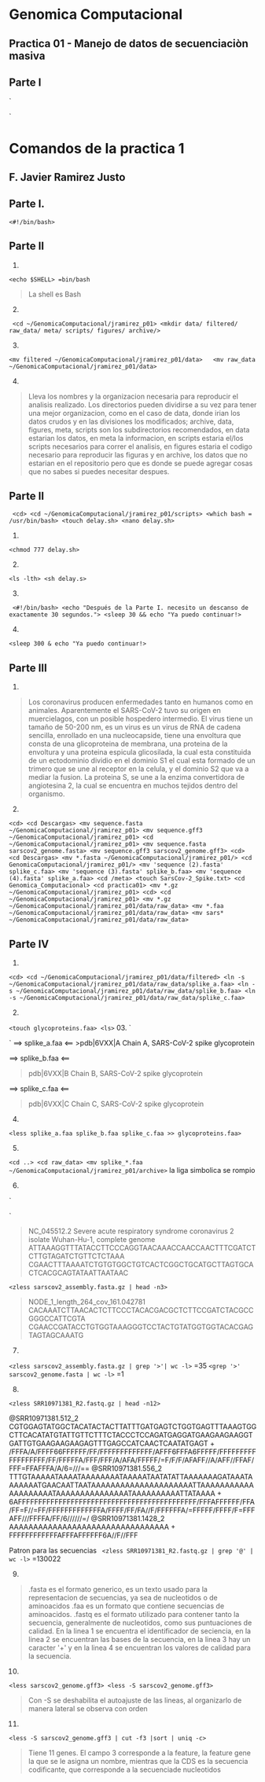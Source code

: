 # Genomica Computacional
## Practica 01 - Manejo de datos de secuenciaciòn masiva 

## Parte I
` 
<mkdir GenomicaComputacional>

<cd GenomicaComputacional>

<mkdir jramirez_p01>

<cd jramirez_p01>

<touch comandos_p01.txt>
`

# Comandos de la practica 1
## F. Javier Ramirez Justo

## Parte I.

``
<#!/bin/bash>
``

## Parte II

01. 
`
<echo $SHELL>
=bin/bash
` 

> La shell es Bash

02. 
` 
<cd ~/GenomicaComputacional/jramirez_p01>
<mkdir data/ filtered/ raw_data/ meta/ scripts/ figures/ archive/>
` 

03. 
`
<mv filtered ~/GenomicaComputacional/jramirez_p01/data>  
<mv raw_data ~/GenomicaComputacional/jramirez_p01/data>
`

04. 
> Lleva los nombres y la organizacion necesaria para reproducir el analisis realizado. Los directorios pueden dividirse a su vez para tener una mejor organizacion, como en el caso de data, donde irian los datos crudos y en las divisiones los modificados; archive, data, figures, meta, scripts son los subdirectorios recomendados, en data estarian los datos, en meta la informacion, en scripts estaria el/los scripts necesarios para correr el analisis, en figures estaria el codigo necesario para reproducir las figuras y en archive, los datos que no estarian en el repositorio pero que es donde se puede agregar cosas que no sabes si puedes necesitar despues.    

## Parte II

`` 
<cd>
<cd ~/GenomicaComputacional/jramirez_p01/scripts>
<which bash = /usr/bin/bash>
<touch delay.sh>
<nano delay.sh>
``

01. 
`
<chmod 777 delay.sh>
` 

02. 
`
<ls -lth>
<sh delay.s>
`

03. 
` 
<#!/bin/bash>
<echo "Después de la Parte I. necesito un descanso de exactamente 30 segundos.">
<sleep 30 && echo "Ya puedo continuar!>
`

04. 
`
<sleep 300 & echo "Ya puedo continuar!>
` 

## Parte III 

01. 
> Los coronavirus producen enfermedades tanto en humanos como en animales. Aparentemente el SARS-CoV-2 tuvo su origen en muercielagos, con un posible hospedero intermedio. El virus tiene un tamaño de 50-200 nm, es un virus es un virus de RNA de cadena sencilla, enrollado en una nucleocapside, tiene una envoltura que consta de una glicoproteina de membrana, una proteina de la envoltura y una proteina espicula glicosilada, la cual esta constituida de un ectodominio dividio en el dominio S1 el cual esta formado de un trimero que se une al receptor en la celula, y el dominio S2 que va a mediar la fusion. La proteina S, se une a la enzima convertidora de angiotesina 2, la cual se encuentra en muchos tejidos dentro del organismo.

02. 
`
<cd>
<cd Descargas>
<mv sequence.fasta ~/GenomicaComputacional/jramirez_p01>
<mv sequence.gff3 ~/GenomicaComputacional/jramirez_p01>
<cd ~/GenomicaComputacional/jramirez_p01>
<mv sequence.fasta sarscov2_genome.fasta>
<mv sequence.gff3 sarscov2_genome.gff3>
<cd>
<cd Descargas>
<mv *.fasta ~/GenomicaComputacional/jramirez_p01/>
<cd GenomicaComputacional/jramirez_p01/>
<mv 'sequence (2).fasta' splike_c.faa>
<mv 'sequence (3).fasta' splike_b.faa>
<mv 'sequence (4).fasta' splike_a.faa>
<cd /meta>
<touch SarsCov-2_Spike.txt>
<cd Genomica_Computacional>
<cd practica01>
<mv *.gz ~/GenomicaComputacional/jramirez_p01>
<cd>
<cd ~/GenomicaComputacional/jramirez_p01>
<mv *.gz ~/GenomicaComputacional/jramirez_p01/data/raw_data>
<mv *.faa ~/GenomicaComputacional/jramirez_p01/data/raw_data>
<mv sars* ~/GenomicaComputacional/jramirez_p01/data/raw_data>
`

## Parte IV
01. 
`
<cd>
<cd ~/GenomicaComputacional/jramirez_p01/data/filtered>
<ln -s ~/GenomicaComputacional/jramirez_p01/data/raw_data/splike_a.faa>
<ln -s ~/GenomicaComputacional/jramirez_p01/data/raw_data/splike_b.faa>
<ln -s ~/GenomicaComputacional/jramirez_p01/data/raw_data/splike_c.faa>
` 

02. 
`
<touch glycoproteins.faa>
<ls>
` 
03. 
`
<head -n1 splike_*.faa>
`
==> splike_a.faa <==
>pdb|6VXX|A Chain A, SARS-CoV-2 spike glycoprotein

==> splike_b.faa <==
>pdb|6VXX|B Chain B, SARS-CoV-2 spike glycoprotein

==> splike_c.faa <==
>pdb|6VXX|C Chain C, SARS-CoV-2 spike glycoprotein

04. 
`
<less splike_a.faa splike_b.faa splike_c.faa >> glycoproteins.faa>
`

05.
`
<cd ..>
<cd raw_data>
<mv splike_*.faa ~/GenomicaComputacional/jramirez_p01/archive>
`
la liga simbolica se rompio

06. 
`
<less sarscov2_genome.fasta>
<zless sarscov2_assembly.fasta.gz>
<head -n3 sarscov2_genome.fasta>
`

>NC_045512.2 Severe acute respiratory syndrome coronavirus 2 isolate Wuhan-Hu-1, complete genome
ATTAAAGGTTTATACCTTCCCAGGTAACAAACCAACCAACTTTCGATCTCTTGTAGATCTGTTCTCTAAA
CGAACTTTAAAATCTGTGTGGCTGTCACTCGGCTGCATGCTTAGTGCACTCACGCAGTATAATTAATAAC

`
<zless sarscov2_assembly.fasta.gz | head -n3>
`
>NODE_1_length_264_cov_161.042781
CACAAATCTTAACACTCTTCCCTACACGACGCTCTTCCGATCTACGCCGGGCCATTCGTA
CGAACCGATACCTGTGGTAAAGGGTCCTACTGTATGGTGGTACACGAGTAGTAGCAAATG

07. 
`
<zless sarscov2_assembly.fasta.gz | grep '>'| wc -l>
`
=35
`
<grep '>' sarscov2_genome.fasta | wc -l>
`
=1

08. 
`
<zless SRR10971381_R2.fastq.gz | head -n12>
` 

@SRR10971381.512_2
CGTGGAGTATGGCTACATACTACTTATTTGATGAGTCTGGTGAGTTTAAAGTGGCTTCACATATGTATTGTTCTTTCTACCCTCCAGATGAGGATGAAGAAGAAGGTGATTGTGAAGAAGAAGAGTTTGAGCCATCAACTCAATATGAGT
+ 
/FFFA/A/FFFF66FFFFFF/FF/FFFFFFFFFFFFF/AFFF6FFFA6FFFFF/FFFFFFFFFFFFFFFFFF/FF/FFFFFA/FFF/FFF/A/AFA/FFFFF/=F/F/F/AFAFF//A/AFF//FFAF/FFF=FFAFFFA/A/6=///==
@SRR10971381.556_2
TTTGTAAAAATAAAATAAAAAAAATAAAAATAATATATTAAAAAAAGATAAATAAAAAAATGAACAATTAATAAAAAAAAAAAAAAAAAAAAATTAAAAAAAAAAAAAAAAAAAATAAAAAAAAAAAAAAATAAAAAAAAAATTATAAAA
+
6AFFFFFFFFFFFFFFFFFFFFFFFFFFFFFFFFFFFFFFFFFFFF/FFFAFFFFFF/FFA/FF=F//=FF/FFFFFFFFFFFFFA/FFFF/FF/FA//F/FFFFFFA/=FFFFF/FFFF/F=FFFAFF///FFFFA/FF/6//////=/
@SRR10971381.1428_2
AAAAAAAAAAAAAAAAAAAAAAAAAAAAAAAAA
+
FFFFFFFFFFFFAFFFAFFFFFF6A//F//FFF

Patron para las secuencias
` 
<zless SRR10971381_R2.fastq.gz | grep '@' | wc -l>
`
=130022

09. 

> .fasta es el formato generico, es un texto usado para la representacion de secuencias, ya sea de nucleotidos o de aminoacidos
> .faa es un formato que contiene secuencias de aminoacidos.
> .fastq es el formato utilizado para contener tanto la secuencia, generalmente de nucleotidos, como sus puntuaciones de calidad.
> En la linea 1 se encuentra el identificador de seciencia, en la linea 2 se encuentran las bases de la secuencia, en la linea 3 hay un caracter '+' y en la linea 4 se encuentran los valores de calidad para la secuencia. 

10. 
`
<less sarscov2_genome.gff3>
<less -S sarscov2_genome.gff3>
`

> Con -S se deshabilita el autoajuste de las lineas, al organizarlo de manera lateral se observa con orden

11. 
`
<less -S sarscov2_genome.gff3 | cut -f3 |sort | uniq -c>
` 

> Tiene 11 genes. El campo 3 corresponde a la feature, la feature gene la que se le asigna un nombre, mientras que la CDS es la secuencia codificante, que corresponde a la secuenciade nucleotidos 


